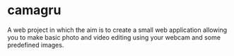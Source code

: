 # camagru
A web project in which the aim is to create a small web application allowing you to make basic photo and video editing using your webcam and some predefined images.
